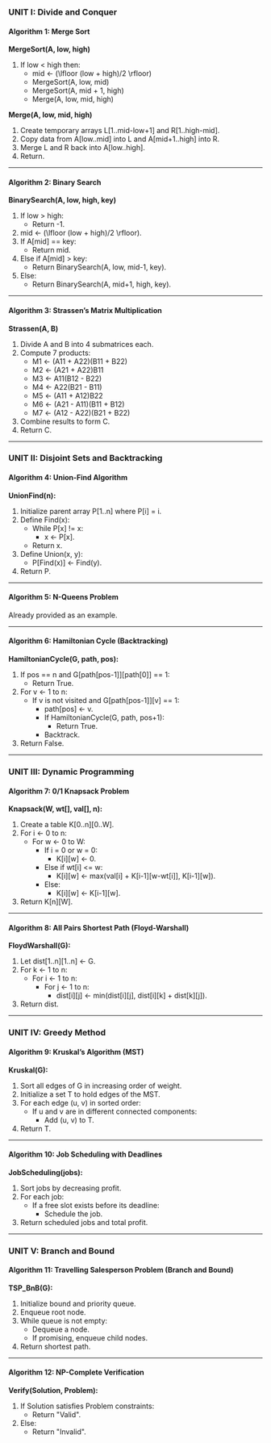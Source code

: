 ### UNIT I: Divide and Conquer

#### Algorithm 1: Merge Sort

**MergeSort(A, low, high)**
1. If low < high then:
    - mid ← \(\lfloor (low + high)/2 \rfloor\)
    - MergeSort(A, low, mid)
    - MergeSort(A, mid + 1, high)
    - Merge(A, low, mid, high)

**Merge(A, low, mid, high)**
1. Create temporary arrays L[1..mid-low+1] and R[1..high-mid].
2. Copy data from A[low..mid] into L and A[mid+1..high] into R.
3. Merge L and R back into A[low..high].
4. Return.

---

#### Algorithm 2: Binary Search

**BinarySearch(A, low, high, key)**
1. If low > high:
    - Return -1.
2. mid ← \(\lfloor (low + high)/2 \rfloor\).
3. If A[mid] == key:
    - Return mid.
4. Else if A[mid] > key:
    - Return BinarySearch(A, low, mid-1, key).
5. Else:
    - Return BinarySearch(A, mid+1, high, key).

---

#### Algorithm 3: Strassen’s Matrix Multiplication

**Strassen(A, B)**
1. Divide A and B into 4 submatrices each.
2. Compute 7 products:
    - M1 ← (A11 + A22)(B11 + B22)
    - M2 ← (A21 + A22)B11
    - M3 ← A11(B12 - B22)
    - M4 ← A22(B21 - B11)
    - M5 ← (A11 + A12)B22
    - M6 ← (A21 - A11)(B11 + B12)
    - M7 ← (A12 - A22)(B21 + B22)
3. Combine results to form C.
4. Return C.

---

### UNIT II: Disjoint Sets and Backtracking

#### Algorithm 4: Union-Find Algorithm

**UnionFind(n):**
1. Initialize parent array P[1..n] where P[i] = i.
2. Define Find(x):
    - While P[x] != x:
        - x ← P[x].
    - Return x.
3. Define Union(x, y):
    - P[Find(x)] ← Find(y).
4. Return P.

---

#### Algorithm 5: N-Queens Problem

Already provided as an example.

---

#### Algorithm 6: Hamiltonian Cycle (Backtracking)

**HamiltonianCycle(G, path, pos):**
1. If pos == n and G[path[pos-1]][path[0]] == 1:
    - Return True.
2. For v ← 1 to n:
    - If v is not visited and G[path[pos-1]][v] == 1:
        - path[pos] ← v.
        - If HamiltonianCycle(G, path, pos+1):
            - Return True.
        - Backtrack.
3. Return False.

---

### UNIT III: Dynamic Programming

#### Algorithm 7: 0/1 Knapsack Problem

**Knapsack(W, wt[], val[], n):**
1. Create a table K[0..n][0..W].
2. For i ← 0 to n:
    - For w ← 0 to W:
        - If i = 0 or w = 0:
            - K[i][w] ← 0.
        - Else if wt[i] <= w:
            - K[i][w] ← max(val[i] + K[i-1][w-wt[i]], K[i-1][w]).
        - Else:
            - K[i][w] ← K[i-1][w].
3. Return K[n][W].

---

#### Algorithm 8: All Pairs Shortest Path (Floyd-Warshall)

**FloydWarshall(G):**
1. Let dist[1..n][1..n] ← G.
2. For k ← 1 to n:
    - For i ← 1 to n:
        - For j ← 1 to n:
            - dist[i][j] ← min(dist[i][j], dist[i][k] + dist[k][j]).
3. Return dist.

---

### UNIT IV: Greedy Method

#### Algorithm 9: Kruskal’s Algorithm (MST)

**Kruskal(G):**
1. Sort all edges of G in increasing order of weight.
2. Initialize a set T to hold edges of the MST.
3. For each edge (u, v) in sorted order:
    - If u and v are in different connected components:
        - Add (u, v) to T.
4. Return T.

---

#### Algorithm 10: Job Scheduling with Deadlines

**JobScheduling(jobs):**
1. Sort jobs by decreasing profit.
2. For each job:
    - If a free slot exists before its deadline:
        - Schedule the job.
3. Return scheduled jobs and total profit.

---

### UNIT V: Branch and Bound

#### Algorithm 11: Travelling Salesperson Problem (Branch and Bound)

**TSP_BnB(G):**
1. Initialize bound and priority queue.
2. Enqueue root node.
3. While queue is not empty:
    - Dequeue a node.
    - If promising, enqueue child nodes.
4. Return shortest path.

---

#### Algorithm 12: NP-Complete Verification

**Verify(Solution, Problem):**
1. If Solution satisfies Problem constraints:
    - Return "Valid".
2. Else:
    - Return "Invalid".
